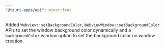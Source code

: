 ```yaml
---
"@tauri-apps/api": minor:feat
---
```


Added `Webview::setBackgroundColor`, `WebviewWindow::setBackgroundColor` APIs to set the window background color dynamically
and a `backgroundColor` window option to set the background color on window creation.

